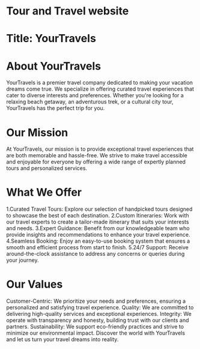 # Tour and Travel website

# Title: YourTravels

# About YourTravels
YourTravels is a premier travel company dedicated to making your vacation dreams come true. 
We specialize in offering curated travel experiences that cater to diverse interests and 
preferences. Whether you're looking for a relaxing beach getaway, an adventurous trek,
or a cultural city tour, YourTravels has the perfect trip for you.

# Our Mission
At YourTravels, our mission is to provide exceptional travel experiences that are both 
memorable and hassle-free. We strive to make travel accessible and enjoyable for everyone 
by offering a wide range of expertly planned tours and personalized services.

# What We Offer
1.Curated Travel Tours: Explore our selection of handpicked tours designed to showcase the best of each destination.
2.Custom Itineraries: Work with our travel experts to create a tailor-made itinerary that suits your interests and needs.
3.Expert Guidance: Benefit from our knowledgeable team who provide insights and recommendations to enhance your travel experience.
4.Seamless Booking: Enjoy an easy-to-use booking system that ensures a smooth and efficient process from start to finish.
5.24/7 Support: Receive around-the-clock assistance to address any concerns or queries during your journey.

# Our Values
Customer-Centric: We prioritize your needs and preferences, ensuring a personalized and satisfying travel experience.
Quality: We are committed to delivering high-quality services and exceptional experiences.
Integrity: We operate with transparency and honesty, building trust with our clients and partners.
Sustainability: We support eco-friendly practices and strive to minimize our environmental impact.
Discover the world with YourTravels and let us turn your travel dreams into reality.


